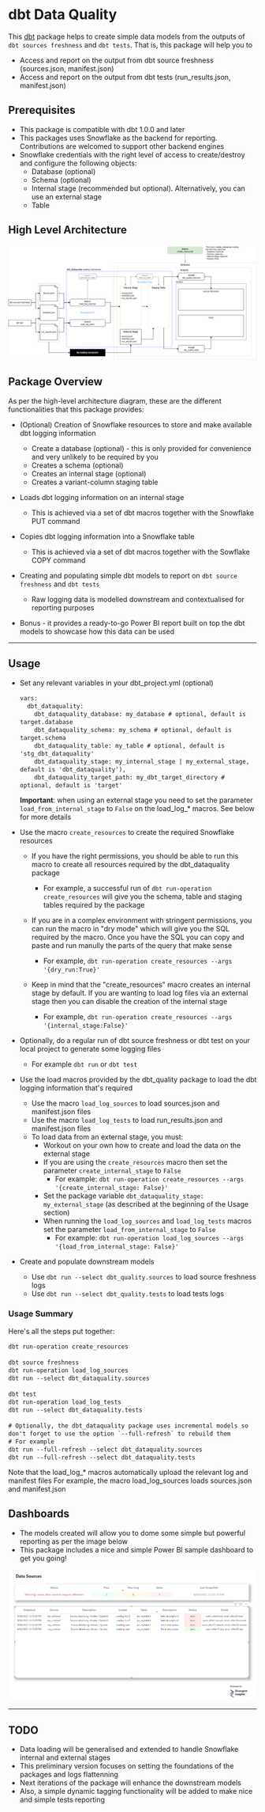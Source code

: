 # dbt Data Quality

This [dbt](https://github.com/dbt-labs/dbt-core) package helps to create simple data models from the outputs of `dbt sources freshness` and `dbt tests`. That is, this package will help you to

- Access and report on the output from dbt source freshness (sources.json, manifest.json)
- Access and report on the output from dbt tests (run_results.json, manifest.json)

## Prerequisites

- This package is compatible with dbt 1.0.0 and later
- This packages uses Snowflake as the backend for reporting. Contributions are welcomed to support other backend engines
- Snowflake credentials with the right level of access to create/destroy and configure the following objects:
  - Database (optional)
  - Schema (optional)
  - Internal stage (recommended but optional). Alternatively, you can use an external stage
  - Table

## High Level Architecture

![High-Level Architecture](https://raw.githubusercontent.com/Divergent-Insights/dbt-dataquality/main/dashboards/dbt_dataquality-high_level_architecture.png)

## Package Overview

As per the high-level architecture diagram, these are the different functionalities that this package provides:

- (Optional) Creation of Snowflake resources to store and make available dbt logging information
  - Create a database (optional) - this is only provided for convenience and very unlikely to be required by you
  - Creates a schema (optional)
  - Creates an internal stage (optional)
  - Creates a variant-column staging table

- Loads dbt logging information on an internal stage
  - This is achieved via a set of dbt macros together with the Snowflake PUT command

- Copies dbt logging information into a Snowflake table
  - This is achieved via a set of dbt macros together with the Sowflake COPY command

- Creating and populating simple dbt models to report on `dbt source freshness` and `dbt tests`
  - Raw logging data is modelled downstream and contextualised for reporting purposes

- Bonus - it provides a ready-to-go Power BI report built on top the dbt models to showcase how this data can be used

---

## Usage
- Set any relevant variables in your dbt_project.yml (optional)

  ```
  vars:
    dbt_dataquality:
      dbt_dataquality_database: my_database # optional, default is target.database
      dbt_dataquality_schema: my_schema # optional, default is target.schema
      dbt_dataquality_table: my_table # optional, default is 'stg_dbt_dataquality'
      dbt_dataquality_stage: my_internal_stage | my_external_stage, default is 'dbt_dataquality'),
      dbt_dataquality_target_path: my_dbt_target_directory # optional, default is 'target'
  ```
  **Important**: when using an external stage you need to set the parameter `load_from_internal_stage` to `False` on the load_log_* macros. See below for more details

- Use the macro `create_resources` to create the required Snowflake resources
  - If you have the right permissions, you should be able to run this macro to create all resources required by the dbt_dataquality package
    - For example, a successful run of `dbt run-operation create_resources` will give you the schema, table and staging tables required by the package

  - If you are in a complex environment with stringent permissions, you can run the macro in "dry mode" which will give you the SQL required by the macro. Once you have the SQL you can copy and paste and run manully the parts of the query that make sense
    - For example, `dbt run-operation create_resources --args '{dry_run:True}'`

  - Keep in mind that the "create_resources" macro creates an internal stage by default. If you are wanting to load log files via an external stage then you can disable the creation of the internal stage
    - For example, `dbt run-operation create_resources --args '{internal_stage:False}'`

- Optionally, do a regular run of dbt source freshness or dbt test on your local project to generate some logging files
  - For example ```dbt run``` or ```dbt test```

- Use the load macros provided by the dbt_quality package to load the dbt logging information that's required
  - Use the macro `load_log_sources` to load sources.json and manifest.json files
  - Use the macro `load_log_tests` to load run_results.json and manifest.json files
  - To load data from an external stage, you must:
    - Workout on your own how to create and load the data on the external stage
    - If you are using the `create_resources` macro then set the parameter `create_internal_stage` to `False`
      - For example: `dbt run-operation create_resources --args '{create_internal_stage: False}'`
    - Set the package variable `dbt_dataquality_stage: my_external_stage` (as described at the beginning of the Usage section)
    - When running the `load_log_sources` and `load_log_tests` macros set the parameter `load_from_internal_stage` to `False`
      - For example: `dbt run-operation load_log_sources --args '{load_from_internal_stage: False}'`

- Create and populate downstream models
  - Use `dbt run --select dbt_quality.sources` to load source freshness logs
  - Use `dbt run --select dbt_quality.tests` to load tests logs

### Usage Summary
Here's all the steps put together:
```
dbt run-operation create_resources

dbt source freshness
dbt run-operation load_log_sources
dbt run --select dbt_dataquality.sources

dbt test
dbt run-operation load_log_tests
dbt run --select dbt_dataquality.tests

# Optionally, the dbt_dataquality package uses incremental models so don't forget to use the option `--full-refresh` to rebuild them
# For example
dbt run --full-refresh --select dbt_dataquality.sources
dbt run --full-refresh --select dbt_dataquality.tests
```

Note that the load_log_* macros automatically upload the relevant log and manifest files
For example, the macro load_log_sources loads sources.json and manifest.json

## Dashboards
- The models created will allow you to dome some simple but powerful reporting as per the image below
- This package includes a nice and simple Power BI sample dashboard to get you going!

![Sample Dashboard](https://raw.githubusercontent.com/Divergent-Insights/dbt-dataquality/main/dashboards/dashboard1.png)

---

## TODO
- Data loading will be generalised and extended to handle Snowflake internal and external stages
- This preliminary version focuses on setting the foundations of the packages and logs flattenning
- Next iterations of the package will enhance the downstream models
- Also, a simple dynamic tagging functionality will be added to make nice and simple tests reporting

